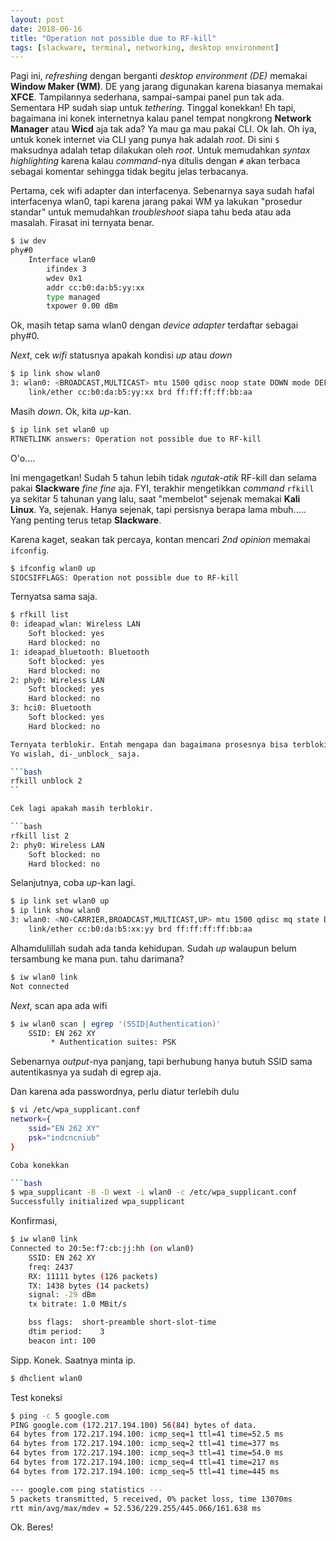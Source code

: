 ```yaml
---
layout: post
date: 2018-06-16
title: "Operation not possible due to RF-kill"
tags: [slackware, terminal, networking, desktop environment]
---
```


Pagi ini, _refreshing_ dengan berganti _desktop environment (DE)_ memakai **Window Maker (WM)**. DE yang jarang digunakan karena biasanya memakai **XFCE**. Tampilannya sederhana, sampai-sampai panel pun tak ada. Sementara HP sudah siap untuk _tethering_. Tinggal konekkan! Eh tapi, bagaimana ini konek internetnya kalau panel tempat nongkrong **Network Manager** atau **Wicd** aja tak ada? Ya mau ga mau pakai CLI. Ok lah. Oh iya, untuk konek internet via CLI yang punya hak adalah _root_. Di sini <code>$</code> maksudnya adalah tetap dilakukan oleh _root_. Untuk memudahkan _syntax highlighting_ karena kalau _command_-nya ditulis dengan <code>#</code> akan terbaca sebagai komentar sehingga tidak begitu jelas terbacanya.

Pertama, cek wifi adapter dan interfacenya. Sebenarnya saya sudah hafal interfacenya wlan0, tapi karena jarang pakai WM ya lakukan "prosedur standar" untuk memudahkan _troubleshoot_ siapa tahu beda atau ada masalah. Firasat ini ternyata benar.

```bash
$ iw dev
phy#0
	Interface wlan0
		ifindex 3
		wdev 0x1
		addr cc:b0:da:b5:yy:xx
		type managed
		txpower 0.00 dBm
```

Ok, masih tetap sama wlan0 dengan _device adapter_ terdaftar sebagai phy#0.

_Next_, cek _wifi_ statusnya apakah kondisi _up_ atau _down_

```bash
$ ip link show wlan0
3: wlan0: <BROADCAST,MULTICAST> mtu 1500 qdisc noop state DOWN mode DEFAULT group default qlen 1000
    link/ether cc:b0:da:b5:yy:xx brd ff:ff:ff:ff:bb:aa
```

Masih _down_. Ok, kita _up_-kan.

```bash
$ ip link set wlan0 up
RTNETLINK answers: Operation not possible due to RF-kill
```

O'o....

Ini mengagetkan! Sudah 5 tahun lebih tidak _ngutak-atik_ RF-kill dan selama pakai **Slackware** _fine fine_ aja. FYI, terakhir mengetikkan _command_ <code>rfkill</code> ya sekitar 5 tahunan yang lalu, saat "membelot" sejenak memakai **Kali Linux**. Ya, sejenak. Hanya sejenak, tapi persisnya berapa lama mbuh..... Yang penting terus tetap **Slackware**.

Karena kaget, seakan tak percaya, kontan mencari _2nd opinion_ memakai <code>ifconfig</code>. 

```bash
$ ifconfig wlan0 up
SIOCSIFFLAGS: Operation not possible due to RF-kill
```

Ternyatsa sama saja. 

```bash
$ rfkill list
0: ideapad_wlan: Wireless LAN
	Soft blocked: yes
	Hard blocked: no
1: ideapad_bluetooth: Bluetooth
	Soft blocked: yes
	Hard blocked: no
2: phy0: Wireless LAN
	Soft blocked: yes
	Hard blocked: no
3: hci0: Bluetooth
	Soft blocked: yes
	Hard blocked: no

Ternyata terblokir. Entah mengapa dan bagaimana prosesnya bisa terblokir.
Yo wislah, di-_unblock_ saja.

```bash
rfkill unblock 2
``

Cek lagi apakah masih terblokir.

```bash
rfkill list 2
2: phy0: Wireless LAN
	Soft blocked: no
	Hard blocked: no
```

Selanjutnya, coba _up_-kan lagi.

```bash
$ ip link set wlan0 up
$ ip link show wlan0
3: wlan0: <NO-CARRIER,BROADCAST,MULTICAST,UP> mtu 1500 qdisc mq state DOWN mode DEFAULT group default qlen 1000
    link/ether cc:b0:da:b5:xx:yy brd ff:ff:ff:ff:bb:aa
```

Alhamdulillah sudah ada tanda kehidupan. Sudah _up_ walaupun belum tersambung ke mana pun. tahu darimana?

```bash
$ iw wlan0 link
Not connected
```

_Next_, scan apa ada wifi

```bash
$ iw wlan0 scan | egrep '(SSID|Authentication)'
	SSID: EN 262 XY
		 * Authentication suites: PSK
```

Sebenarnya _output_-nya panjang, tapi berhubung hanya butuh SSID sama autentikasnya ya sudah di egrep aja. 

Dan karena ada passwordnya, perlu diatur terlebih dulu

```bash
$ vi /etc/wpa_supplicant.conf
network={
    ssid="EN 262 XY"
    psk="indcncniub"
}

Coba konekkan

```bash
$ wpa_supplicant -B -D wext -i wlan0 -c /etc/wpa_supplicant.conf
Successfully initialized wpa_supplicant
```

Konfirmasi,

```bash
$ iw wlan0 link
Connected to 20:5e:f7:cb:jj:hh (on wlan0)
	SSID: EN 262 XY
	freq: 2437
	RX: 11111 bytes (126 packets)
	TX: 1438 bytes (14 packets)
	signal: -29 dBm
	tx bitrate: 1.0 MBit/s

	bss flags:	short-preamble short-slot-time
	dtim period:	3
	beacon int:	100
```

Sipp. Konek. Saatnya minta ip.

```bash
$ dhclient wlan0
```

Test koneksi

```bash
$ ping -c 5 google.com
PING google.com (172.217.194.100) 56(84) bytes of data.
64 bytes from 172.217.194.100: icmp_seq=1 ttl=41 time=52.5 ms
64 bytes from 172.217.194.100: icmp_seq=2 ttl=41 time=377 ms
64 bytes from 172.217.194.100: icmp_seq=3 ttl=41 time=54.0 ms
64 bytes from 172.217.194.100: icmp_seq=4 ttl=41 time=217 ms
64 bytes from 172.217.194.100: icmp_seq=5 ttl=41 time=445 ms

--- google.com ping statistics ---
5 packets transmitted, 5 received, 0% packet loss, time 13070ms
rtt min/avg/max/mdev = 52.536/229.255/445.066/161.638 ms
```

Ok. Beres!
